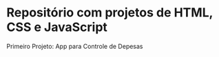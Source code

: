 # Repositório com projetos de HTML, CSS e JavaScript

<p align="jsutify"> Primeiro Projeto: App para Controle de Depesas </p>

